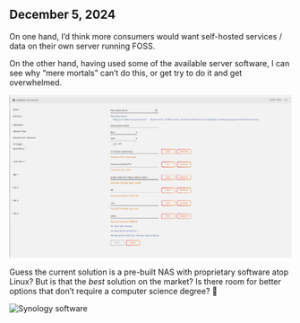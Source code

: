 ## December 5, 2024

On one hand, I’d think more consumers would want self-hosted services / data on their own server running FOSS.

On the other hand, having used some of the available server software, I can see why “mere mortals” can’t do this, or get try to do it and get overwhelmed.

![Unraid_Docker_config.jpg](../../../Images/Unraid_Docker_config.jpg)

Guess the current solution is a pre-built NAS with proprietary software atop Linux? But is that the *best* solution on the market? Is there room for better options that don’t require a computer science degree? 🤔

![Synology software](../../../Images/Synology_software.jpg)
